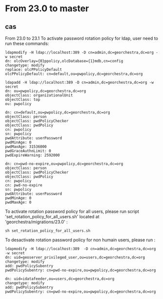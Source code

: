 # From 23.0 to master

## cas
From 23.0 to 23.1
To activate password rotation policy for ldap, user need to run these commands:

```
ldapmodify -H ldap://localhost:389 -D cn=admin,dc=georchestra,dc=org -w secret
dn: olcOverlay={0}ppolicy,olcDatabase={1}mdb,cn=config
changetype: modify
replace: olcPPolicyDefault
olcPPolicyDefault: cn=default,ou=pwpolicy,dc=georchestra,dc=org

```
```
ldapadd -H ldap://localhost:389 -D cn=admin,dc=georchestra,dc=org -w secret
dn: ou=pwpolicy,dc=georchestra,dc=org
objectClass: organizationalUnit
objectClass: top
ou: pwpolicy

dn: cn=default,ou=pwpolicy,dc=georchestra,dc=org
objectClass: person
objectClass: pwdPolicyChecker
objectClass: pwdPolicy
cn: pwpolicy
sn: pwpolicy
pwdAttribute: userPassword
pwdMinAge: 0
pwdMaxAge: 31536000
pwdGraceAuthnLimit: 0
pwdExpireWarning: 2592000

dn: cn=pwd-no-expire,ou=pwpolicy,dc=georchestra,dc=org
objectClass: person
objectClass: pwdPolicyChecker
objectClass: pwdPolicy
cn: pwpolicy
cn: pwd-no-expire
sn: pwpolicy
pwdAttribute: userPassword
pwdMinAge: 0
pwdMaxAge: 0

```
To activate rotation password policy for all users, please run script 'set_rotation_policy_for_all_users.sh' located at 'georchestra/migrations/23.0' :
```
sh set_rotation_policy_for_all_users.sh 
```
To desactivate rotation password policy for non humain users, please run :
```
ldapmodify -H ldap://localhost:389  -D cn=admin,dc=georchestra,dc=org -w secret
dn: uid=geoserver_privileged_user,ou=users,dc=georchestra,dc=org
changetype: modify
add: pwdPolicySubentry
pwdPolicySubentry: cn=pwd-no-expire,ou=pwpolicy,dc=georchestra,dc=org

dn: uid=idatafeeder,ou=users,dc=georchestra,dc=org
changetype: modify
add: pwdPolicySubentry
pwdPolicySubentry: cn=pwd-no-expire,ou=pwpolicy,dc=georchestra,dc=org
```




